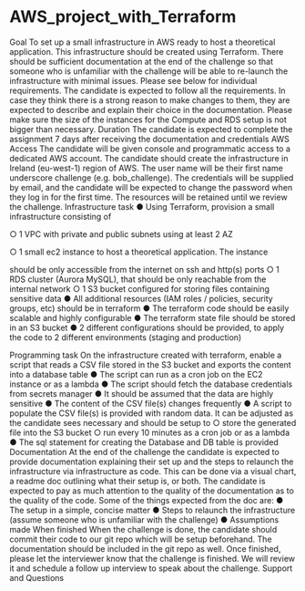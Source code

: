 # AWS_project_with_Terraform


Goal
To set up a small infrastructure in AWS ready to host a theoretical application.
This infrastructure should be created using Terraform. There should be sufficient
documentation at the end of the challenge so that someone who is unfamiliar
with the challenge will be able to re-launch the infrastructure with minimal
issues.
Please see below for individual requirements. The candidate is expected to follow
all the requirements. In case they think there is a strong reason to make changes
to them, they are expected to describe and explain their choice in the
documentation.
Please make sure the size of the instances for the Compute and RDS setup is not
bigger than necessary.
Duration
The candidate is expected to complete the assignment 7 days after receiving the
documentation and credentials
AWS Access
The candidate will be given console and programmatic access to a dedicated
AWS account. The candidate should create the infrastructure in Ireland
(eu-west-1) region of AWS. The user name will be their first name underscore
challenge (e.g. bob_challenge). The credentials will be supplied by email, and the
candidate will be expected to change the password when they log in for the first
time. The resources will be retained until we review the challenge.
Infrastructure task
● Using Terraform, provision a small infrastructure consisting of

○ 1 VPC with private and public subnets using at least 2 AZ

○ 1 small ec2 instance to host a theoretical application. The instance

should be only accessible from the internet on ssh and http(s) ports
○ 1 RDS cluster (Aurora MySQL), that should be only reachable from
the internal network
○ 1 S3 bucket configured for storing files containing sensitive data
● All additional resources (IAM roles / policies, security groups, etc) should be
in terraform
● The terraform code should be easily scalable and highly configurable
● The terraform state file should be stored in an S3 bucket
● 2 different configurations should be provided, to apply the code to 2
different environments (staging and production)

Programming task
On the infrastructure created with terraform, enable a script that reads a CSV file
stored in the S3 bucket and exports the content into a database table
● The script can run as a cron job on the EC2 instance or as a lambda
● The script should fetch the database credentials from secrets manager
● It should be assumed that the data are highly sensitive
● The content of the CSV file(s) changes frequently
● A script to populate the CSV file(s) is provided with random data. It can be
adjusted as the candidate sees necessary and should be setup to
○ store the generated file into the S3 bucket
○ run every 10 minutes as a cron job or as a lambda
● The sql statement for creating the Database and DB table is provided
Documentation
At the end of the challenge the candidate is expected to provide documentation
explaining their set up and the steps to relaunch the infrastructure via
infrastructure as code. This can be done via a visual chart, a readme doc outlining
what their setup is, or both.
The candidate is expected to pay as much attention to the quality of the
documentation as to the quality of the code.
Some of the things expected from the doc are:
● The setup in a simple, concise matter
● Steps to relaunch the infrastructure (assume someone who is unfamiliar
with the challenge)
● Assumptions made
When finished
When the challenge is done, the candidate should commit their code to our git
repo which will be setup beforehand. The documentation should be included in
the git repo as well.
Once finished, please let the interviewer know that the challenge is finished. We
will review it and schedule a follow up interview to speak about the challenge.
Support and Questions
